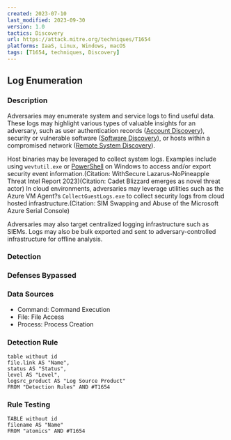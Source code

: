```yaml
---
created: 2023-07-10
last_modified: 2023-09-30
version: 1.0
tactics: Discovery
url: https://attack.mitre.org/techniques/T1654
platforms: IaaS, Linux, Windows, macOS
tags: [T1654, techniques, Discovery]
---
```


## Log Enumeration

### Description

Adversaries may enumerate system and service logs to find useful data. These logs may highlight various types of valuable insights for an adversary, such as user authentication records ([Account Discovery](https://attack.mitre.org/techniques/T1087)), security or vulnerable software ([Software Discovery](https://attack.mitre.org/techniques/T1518)), or hosts within a compromised network ([Remote System Discovery](https://attack.mitre.org/techniques/T1018)).

Host binaries may be leveraged to collect system logs. Examples include using `wevtutil.exe` or [PowerShell](https://attack.mitre.org/techniques/T1059/001) on Windows to access and/or export security event information.(Citation: WithSecure Lazarus-NoPineapple Threat Intel Report 2023)(Citation: Cadet Blizzard emerges as novel threat actor) In cloud environments, adversaries may leverage utilities such as the Azure VM Agent?s `CollectGuestLogs.exe` to collect security logs from cloud hosted infrastructure.(Citation: SIM Swapping and Abuse of the Microsoft Azure Serial Console)

Adversaries may also target centralized logging infrastructure such as SIEMs. Logs may also be bulk exported and sent to adversary-controlled infrastructure for offline analysis.

### Detection



### Defenses Bypassed



### Data Sources

  - Command: Command Execution
  -  File: File Access
  -  Process: Process Creation
### Detection Rule

```dataview
table without id
file.link AS "Name",
status AS "Status",
level AS "Level",
logsrc_product AS "Log Source Product"
FROM "Detection Rules" AND #T1654
```

### Rule Testing

```dataview
TABLE without id
filename AS "Name"
FROM "atomics" AND #T1654
```
